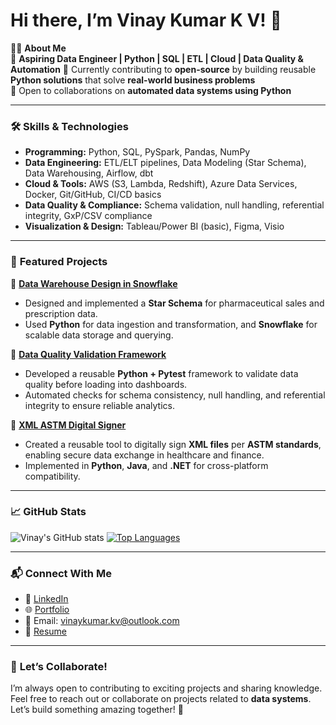 # Hi there, I’m Vinay Kumar K V! 👋

👨‍💻 **About Me**  
🚀 **Aspiring Data Engineer | Python | SQL | ETL | Cloud | Data Quality & Automation** 
🌱 Currently contributing to **open-source** by building reusable **Python solutions** that solve **real-world business problems**  
🤝 Open to collaborations on **automated data systems using Python**

---

### 🛠️ **Skills & Technologies**
- **Programming:** Python, SQL, PySpark, Pandas, NumPy
- **Data Engineering:** ETL/ELT pipelines, Data Modeling (Star Schema), Data Warehousing, Airflow, dbt
- **Cloud & Tools:** AWS (S3, Lambda, Redshift), Azure Data Services, Docker, Git/GitHub, CI/CD basics
- **Data Quality & Compliance:** Schema validation, null handling, referential integrity, GxP/CSV compliance
- **Visualization & Design:** Tableau/Power BI (basic), Figma, Visio

---

### 🌟 **Featured Projects**

📌 **[Data Warehouse Design in Snowflake](https://github.com/vinaykumarkv/snowflake_pharma_dw)**  
- Designed and implemented a **Star Schema** for pharmaceutical sales and prescription data.  
- Used **Python** for data ingestion and transformation, and **Snowflake** for scalable data storage and querying.  

📌 **[Data Quality Validation Framework](https://github.com/vinaykumarkv/data-quality-validation-framework)**  
- Developed a reusable **Python + Pytest** framework to validate data quality before loading into dashboards.  
- Automated checks for schema consistency, null handling, and referential integrity to ensure reliable analytics.  

📌 **[XML ASTM Digital Signer](https://github.com/vinaykumarkv/XMLDigSignerASTM_Python)**  
- Created a reusable tool to digitally sign **XML files** per **ASTM standards**, enabling secure data exchange in healthcare and finance.  
- Implemented in **Python**, **Java**, and **.NET** for cross-platform compatibility. 

---

### 📈 **GitHub Stats**
![Vinay's GitHub stats](https://github-readme-stats.vercel.app/api?username=vinaykumarkv&show_icons=true&theme=radical)
[![Top Languages](https://github-readme-stats.vercel.app/api/top-langs/?username=vinaykumarkv&layout=compact&theme=radical)](https://github.com/vinaykumarkv)

---

### 📬 **Connect With Me**
- 💼 [LinkedIn](https://www.linkedin.com/in/vinay-kumar-k-v)  
- 🌐 [Portfolio](https://vinaykumarkv.github.io)  
- 📧 Email: [vinaykumar.kv@outlook.com](mailto:vinaykumar.kv@outlook.com)  
- 📄 [Resume](https://vinaykumarkv.github.io/resume.pdf)

---

### 🤝 **Let’s Collaborate!**
I’m always open to contributing to exciting projects and sharing knowledge. Feel free to reach out or collaborate on projects related to **data systems**.  
Let’s build something amazing together! 🚀

